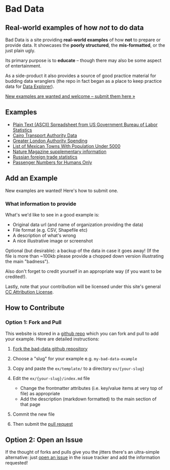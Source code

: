 # Bad Data

## Real-world examples of how *not* to do data

Bad Data is a site providing **real-world examples** of how **not** to prepare or provide data. It showcases the **poorly structured**, the **mis-formatted**, or the just plain ugly.

Its primary purpose is to **educate** &ndash; though there may also be some aspect of entertainment.

As a side-product it also provides a source of good practice material for budding data wranglers (the repo in fact began as a place to keep practice data for [Data Explorer][explorer]).

[New examples are wanted and welcome &ndash; submit them here &raquo;][add]

[explorer]: http://explorer.okfnlabs.org/
[csv]: http://data.okfn.org/standards/csv
[add]: #add

## Examples

- [Plain Text (ASCII) Spreadsheet from US Government Bureau of Labor Statistics](/ex/bls-us-employment/)
- [Cairo Transport Authority Data](/ex/cairo-transport-authority/)
- [Greater London Authority Spending](/ex/gla-spending/)
- [List of Mexican Towns With Population Under 5000](/ex/mex-list-towns-pop-under-5000/)
- [Nature Magazine supplementary information](/ex/nature-magazine-supplementary/)
- [Russian foreign trade statistics](/ex/russian-foreign-trade-statistics/)
- [Passenger Numbers for Humans Only](/ex/tfl-passenger-numbers/)

## Add an Example

New examples are wanted! Here's how to submit one.

### What information to provide

What's we'd like to see in a good example is:

* Original data url (and name of organization providing the data)
* File format (e.g. CSV, Shapefile etc)
* A description of what's wrong
* A nice illustrative image or screenshot

Optional (but desirable): a backup of the data in case it goes away! (If the file is more than ~100kb please provide a chopped down version illustrating the main "badness").

Also don't forget to credit yourself in an appropriate way (if you want to be credited!).

Lastly, note that your contribution will be licensed under this site's general <a href="http://creativecommons.org/licenses/by/3.0/">CC Attribution License</a>.

## How to Contribute

### Option 1: Fork and Pull

This website is stored in a [github repo][repo] which you can fork and pull to add your example. Here are detailed instructions:

[repo]: https://github.com/datopian/bad-data
[fork]: https://github.com/datopian/bad-data/fork 

1. [Fork the bad-data github repository][fork]

2. Choose a "slug" for your example e.g. `my-bad-data-example`

3. Copy and paste the `ex/template/` to a directory `ex/{your-slug}`

4. Edit the `ex/{your-slug}/index.md` file

    * Change the frontmatter attributes (i.e. key/value items at very top of file) as appropriate
    * Add the description (markdown formatted) to the main section of that page

5. Commit the new file

6. Then submit the [pull request][pull]

[pull]: https://help.github.com/articles/using-pull-requests

## Option 2: Open an Issue

If the thought of forks and pulls give you the jitters there's an ultra-simple alternative: just [open an issue][issues] in the issue tracker and add the information requested!

[issues]: https://github.com/okfn/bad-data/issues/new
